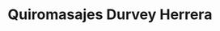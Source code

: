 ---
title: "Quiromasajes Durvey Herrera"
url: /villavicencio/quiromasajes-durvey-herrera/
shop: Massage
---